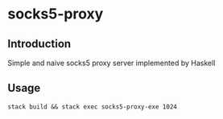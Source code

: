 # socks5-proxy
## Introduction
Simple and naive socks5 proxy server implemented by Haskell
## Usage
```shell
stack build && stack exec socks5-proxy-exe 1024
```
